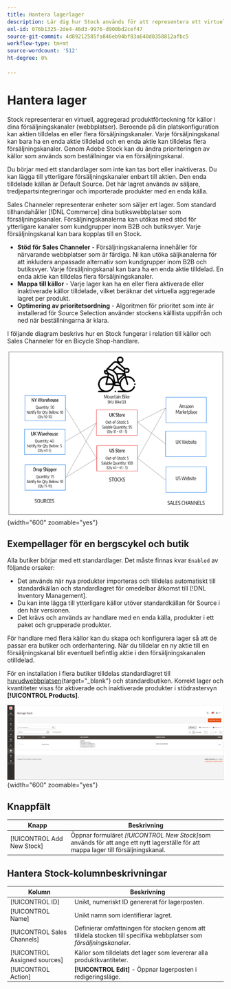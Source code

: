 ```yaml
---
title: Hantera lagerlager
description: Lär dig hur Stock används för att representera ett virtuellt, aggregerat produktlager för källor i era försäljningskanaler.
exl-id: 076b1325-2de4-46d3-9976-d900bd2cef47
source-git-commit: 4d89212585fa846eb94bf83a640d0358812afbc5
workflow-type: tm+mt
source-wordcount: '512'
ht-degree: 0%

---
```


# Hantera lager

Stock representerar en virtuell, aggregerad produktförteckning för källor i dina försäljningskanaler (webbplatser). Beroende på din platskonfiguration kan aktien tilldelas en eller flera försäljningskanaler. Varje försäljningskanal kan bara ha en enda aktie tilldelad och en enda aktie kan tilldelas flera försäljningskanaler. Genom Adobe Stock kan du ändra prioriteringen av källor som används som beställningar via en försäljningskanal.

Du börjar med ett standardlager som inte kan tas bort eller inaktiveras. Du kan lägga till ytterligare försäljningskanaler enbart till aktien. Den enda tilldelade källan är Default Source. Det här lagret används av säljare, tredjepartsintegreringar och importerade produkter med en enda källa.

Sales Channeler representerar enheter som säljer ert lager. Som standard tillhandahåller [!DNL Commerce] dina butikswebbplatser som försäljningskanaler. Försäljningskanalerna kan utökas med stöd för ytterligare kanaler som kundgrupper inom B2B och butiksvyer. Varje försäljningskanal kan bara kopplas till en Stock.

- **Stöd för Sales Channeler** - Försäljningskanalerna innehåller för närvarande webbplatser som är färdiga. Ni kan utöka säljkanalerna för att inkludera anpassade alternativ som kundgrupper inom B2B och butiksvyer. Varje försäljningskanal kan bara ha en enda aktie tilldelad. En enda aktie kan tilldelas flera försäljningskanaler.
- **Mappa till källor** - Varje lager kan ha en eller flera aktiverade eller inaktiverade källor tilldelade, vilket beräknar det virtuella aggregerade lagret per produkt.
- **Optimering av prioritetsordning** - Algoritmen för prioritet som inte är installerad för Source Selection använder stockens källlista uppifrån och ned när beställningarna är klara.

I följande diagram beskrivs hur en Stock fungerar i relation till källor och Sales Channeler för en Bicycle Shop-handlare.

![Diagram över exempelvis lager för en butik](assets/diagram-stock.png){width="600" zoomable="yes"}

## Exempellager för en bergscykel och butik

Alla butiker börjar med ett standardlager. Det måste finnas kvar `Enabled` av följande orsaker:

- Det används när nya produkter importeras och tilldelas automatiskt till standardkällan och standardlagret för omedelbar åtkomst till [!DNL Inventory Management].
- Du kan inte lägga till ytterligare källor utöver standardkällan för Source i den här versionen.
- Det krävs och används av handlare med en enda källa, produkter i ett paket och grupperade produkter.

För handlare med flera källor kan du skapa och konfigurera lager så att de passar era butiker och orderhantering. När du tilldelar en ny aktie till en försäljningskanal blir eventuell befintlig aktie i den försäljningskanalen otilldelad.

För en installation i flera butiker tilldelas standardlagret till [huvudwebbplatsen](../stores-purchase/stores.md#add-websites){target="_blank"} och standardbutiken. Korrekt lager och kvantiteter visas för aktiverade och inaktiverade produkter i stödrastervyn **[!UICONTROL Products]**.

![Hantera Stock](assets/inventory-stock.png){width="600" zoomable="yes"}

## Knappfält

| Knapp | Beskrivning |
|--|--|
| [!UICONTROL Add New Stock] | Öppnar formuläret _[!UICONTROL New Stock]_&#x200B;som används för att ange ett nytt lagerställe för att mappa lager till försäljningskanal. |

## Hantera Stock-kolumnbeskrivningar

| Kolumn | Beskrivning |
|--|--|
| [!UICONTROL ID] | Unikt, numeriskt ID genererat för lagerposten. |
| [!UICONTROL Name] | Unikt namn som identifierar lagret. |
| [!UICONTROL Sales Channels] | Definierar omfattningen för stocken genom att tilldela stocken till specifika webbplatser som _försäljningskanaler_. |
| [!UICONTROL Assigned sources] | Källor som tilldelats det lager som levererar alla produktkvantiteter. |
| [!UICONTROL Action] | **[!UICONTROL Edit]** - Öppnar lagerposten i redigeringsläge. |
